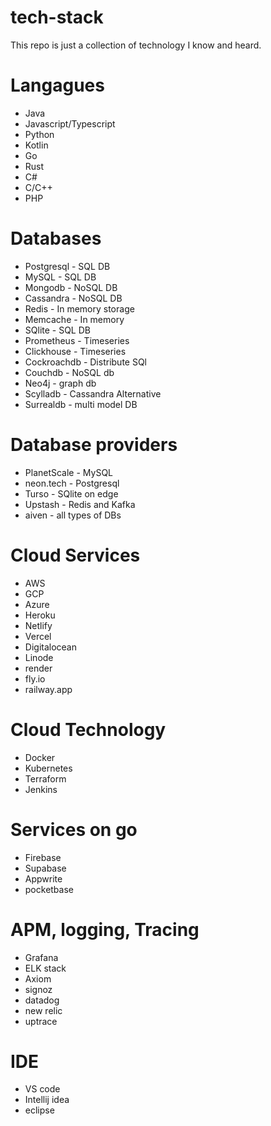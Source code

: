 # tech-stack
This repo is just a collection of technology I know and heard.

# Langagues
- Java
- Javascript/Typescript
- Python
- Kotlin
- Go
- Rust
- C#
- C/C++
- PHP

# Databases
- Postgresql - SQL DB
- MySQL - SQL DB
- Mongodb - NoSQL DB
- Cassandra - NoSQL DB
- Redis - In memory storage
- Memcache - In memory
- SQlite - SQL DB
- Prometheus - Timeseries
- Clickhouse - Timeseries
- Cockroachdb - Distribute SQl
- Couchdb - NoSQL db
- Neo4j - graph db
- Scylladb - Cassandra Alternative
- Surrealdb - multi model DB

# Database providers
- PlanetScale - MySQL
- neon.tech - Postgresql
- Turso - SQlite on edge
- Upstash - Redis and Kafka
- aiven - all types of DBs

# Cloud Services
- AWS
- GCP
- Azure
- Heroku
- Netlify
- Vercel
- Digitalocean
- Linode
- render
- fly.io
- railway.app

# Cloud Technology
- Docker
- Kubernetes
- Terraform
- Jenkins

# Services on go
- Firebase
- Supabase
- Appwrite
- pocketbase

# APM, logging, Tracing
- Grafana
- ELK stack
- Axiom
- signoz
- datadog
- new relic
- uptrace

# IDE
- VS code
- Intellij idea
- eclipse
